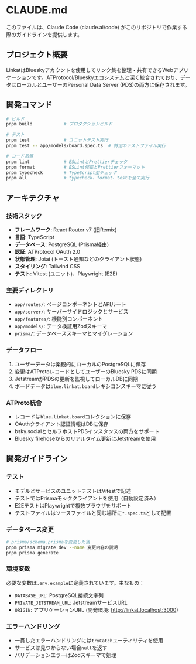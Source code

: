 # CLAUDE.md

このファイルは、Claude Code (claude.ai/code) がこのリポジトリで作業する際のガイドラインを提供します。

## プロジェクト概要

LinkatはBlueskyアカウントを使用してリンク集を整理・共有できるWebアプリケーションです。ATProtocol/Blueskyエコシステムと深く統合されており、データはローカルとユーザーのPersonal Data Server (PDS)の両方に保存されます。

## 開発コマンド

```bash
# ビルド
pnpm build            # プロダクションビルド

# テスト
pnpm test             # ユニットテスト実行
pnpm test -- app/models/board.spec.ts  # 特定のテストファイル実行

# コード品質
pnpm lint             # ESLintとPrettierチェック
pnpm format           # ESLint修正とPrettierフォーマット
pnpm typecheck        # TypeScript型チェック
pnpm all              # typecheck、format、testを全て実行
```

## アーキテクチャ

### 技術スタック

- **フレームワーク**: React Router v7 (旧Remix)
- **言語**: TypeScript
- **データベース**: PostgreSQL (Prisma経由)
- **認証**: ATProtocol OAuth 2.0
- **状態管理**: Jotai (トースト通知などのクライアント状態)
- **スタイリング**: Tailwind CSS
- **テスト**: Vitest (ユニット)、Playwright (E2E)

### 主要ディレクトリ

- `app/routes/`: ページコンポーネントとAPIルート
- `app/server/`: サーバーサイドロジックとサービス
- `app/features/`: 機能別コンポーネント
- `app/models/`: データ検証用Zodスキーマ
- `prisma/`: データベーススキーマとマイグレーション

### データフロー

1. ユーザーデータは楽観的にローカルのPostgreSQLに保存
2. 変更はATProtoレコードとしてユーザーのBluesky PDSに同期
3. JetstreamがPDSの更新を監視してローカルDBに同期
4. ボードデータは`blue.linkat.board`レキシコンスキーマに従う

### ATProto統合

- レコードは`blue.linkat.board`コレクションに保存
- OAuthクライアント認証情報はDBに保存
- bsky.socialとセルフホストPDSインスタンスの両方をサポート
- Bluesky firehoseからのリアルタイム更新にJetstreamを使用

## 開発ガイドライン

### テスト

- モデルとサービスのユニットテストはVitestで記述
- テストではPrismaモッククライアントを使用（自動設定済み）
- E2EテストはPlaywrightで複数ブラウザをサポート
- テストファイルはソースファイルと同じ場所に`*.spec.ts`として配置

### データベース変更

```bash
# prisma/schema.prismaを変更した後
pnpm prisma migrate dev --name 変更内容の説明
pnpm prisma generate
```

### 環境変数

必要な変数は`.env.example`に定義されています。主なもの：

- `DATABASE_URL`: PostgreSQL接続文字列
- `PRIVATE_JETSTREAM_URL`: JetstreamサービスURL
- `ORIGIN`: アプリケーションURL (開発環境: http://linkat.localhost:3000)

### エラーハンドリング

- 一貫したエラーハンドリングには`tryCatch`ユーティリティを使用
- サービスは見つからない場合`null`を返す
- バリデーションエラーはZodスキーマで処理
